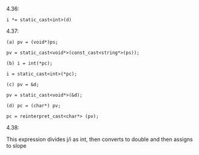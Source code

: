 4.36:

`i *= static_cast<int>(d)`



4.37:

`(a) pv = (void*)ps;`

`pv = static_cast<void*>(const_cast<string*>(ps));`

`(b) i = int(*pc);`

`i = static_cast<int>(*pc);`

`(c) pv = &d;`

`pv = static_cast<void*>(&d);`

`(d) pc = (char*) pv;`

`pc = reinterpret_cast<char*> (pv);`



4.38:

This expression divides j/i as int, then converts to double and then assigns to slope

